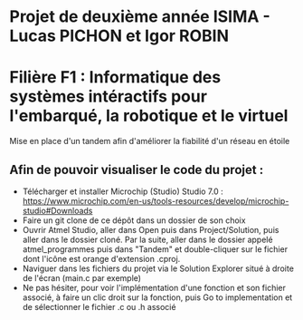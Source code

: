 # Projet de deuxième année ISIMA - Lucas PICHON et Igor ROBIN
# Filière F1 : Informatique des systèmes intéractifs pour l'embarqué, la robotique et le virtuel
Mise en place d'un tandem afin d'améliorer la fiabilité d'un réseau en étoile

## Afin de pouvoir visualiser le code du projet :
- Télécharger et installer Microchip (Studio) Studio 7.0 : https://www.microchip.com/en-us/tools-resources/develop/microchip-studio#Downloads
- Faire un git clone de ce dépôt dans un dossier de son choix
- Ouvrir Atmel Studio, aller dans Open puis dans Project/Solution, puis aller dans le dossier cloné. Par la suite, aller dans le dossier appelé atmel_programmes puis dans "Tandem" et double-cliquer sur le fichier dont l'icône est orange d'extension .cproj.
- Naviguer dans les fichiers du projet via le Solution Explorer situé à droite de l'écran (main.c par exemple)
- Ne pas hésiter, pour voir l'implémentation d'une fonction et son fichier associé, à faire un clic droit sur la fonction, puis Go to implementation et de sélectionner le fichier .c ou .h associé
